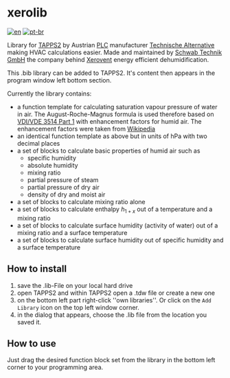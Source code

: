 # xerolib
[![en](https://img.shields.io/badge/lang-en-red.svg)](https://github.com/stechnik/xerolib/blob/main/README.md)
[![pt-br](https://img.shields.io/badge/lang-de-green.svg)](https://github.com/stechnik/xerolib/blob/main/README.de.md)

Library for [TAPPS2](https://wiki.ta.co.at/TAPPS2) by Austrian [PLC](https://en.wikipedia.org/wiki/Programmable_logic_controller) manufacturer [Technische Alternative](https://www.ta.co.at/) making HVAC calculations easier. Made and maintained by [Schwab Technik GmbH](https://www.schwabtechnik.ch) the company behind [Xerovent](https://www.xerovent.com/) energy efficient dehumidification.

This .bib library can be added to TAPPS2. It's content then appears in the program window left bottom section.

Currently the library contains:
- a function template for calculating saturation vapour pressure of water in air. The August-Roche-Magnus formula is used therefore based on [VDI/VDE 3514 Part 1](https://www.vdi.de/richtlinien/details/vdivde-3514-blatt-1-gasfeuchtemessung-kenngroessen-und-formelzeichen) with enhancement factors for humid air. The enhancement factors were taken from [Wikipedia](https://de.wikipedia.org/w/index.php?title=S%C3%A4ttigungsdampfdruck&oldid=236975950#Korrekturfaktoren_f%C3%BCr_feuchte_Luft)
- an identical function template as above but in units of hPa with two decimal places
- a set of blocks to calculate basic properties of humid air such as
  -  specific humidity
  -  absolute humidity
  -  mixing ratio
  -  partial pressure of steam
  -  partial pressure of dry air
  -  density of dry and moist air
- a set of blocks to calculate mixing ratio alone
- a set of blocks to calculate enthalpy $h_{1+x}$ out of a temperature and a mixing ratio
- a set of blocks to calculate surface humidity (activity of water) out of a mixing ratio and a surface temperature
- a set of blocks to calculate surface humidity out of specific humidity and a surface temperature

## How to install
1. save the .lib-File on your local hard drive
2. open TAPPS2 and within TAPPS2 open a .tdw file or create a new one
3. on the bottom left part right-click ''own libraries''. Or click on the ``Add Library`` icon on the top left window corner.
4. in the dialog that appears, choose the .lib file from the location you saved it.

## How to use
Just drag the desired function block set from the library in the bottom left corner to your programming area.